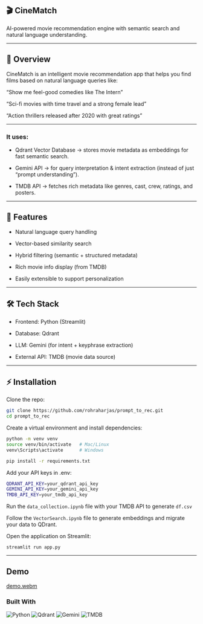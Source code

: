 ## 🎬 CineMatch

AI-powered movie recommendation engine with semantic search and natural language understanding.

---

## 📌 Overview

CineMatch is an intelligent movie recommendation app that helps you find films based on natural language queries like:

“Show me feel-good comedies like The Intern”

“Sci-fi movies with time travel and a strong female lead”

“Action thrillers released after 2020 with great ratings”

---

### It uses:

- Qdrant Vector Database → stores movie metadata as embeddings for fast semantic search.

- Gemini API → for query interpretation & intent extraction (instead of just “prompt understanding”).

- TMDB API → fetches rich metadata like genres, cast, crew, ratings, and posters.

---

## 🚀 Features

- Natural language query handling

- Vector-based similarity search

- Hybrid filtering (semantic + structured metadata)

- Rich movie info display (from TMDB)

- Easily extensible to support personalization

---

## 🛠️ Tech Stack

- Frontend: Python (Streamlit)

- Database: Qdrant

- LLM: Gemini (for intent + keyphrase extraction)

- External API: TMDB (movie data source)

---

## ⚡ Installation

Clone the repo:

```bash
git clone https://github.com/rohraharjas/prompt_to_rec.git
cd prompt_to_rec
```

Create a virtual environment and install dependencies:

```bash
python -m venv venv
source venv/bin/activate   # Mac/Linux
venv\Scripts\activate      # Windows

pip install -r requirements.txt
```

Add your API keys in .env:

```bash
QDRANT_API_KEY=your_qdrant_api_key
GEMINI_API_KEY=your_gemini_api_key
TMDB_API_KEY=your_tmdb_api_key
```

Run the `data_collection.ipynb` file with your TMDB API to generate `df.csv`

Follow the `VectorSearch.ipynb` file to generate embeddings and migrate your data to QDrant.

Open the application on Streamlit:

`streamlit run app.py`

---

## Demo
[demo.webm](https://github.com/user-attachments/assets/a6ac9e12-1aef-47a3-a6a0-5b779690ea7d)

### Built With
![Python](https://img.shields.io/badge/Python-3776AB?style=for-the-badge&logo=python&logoColor=white)
![Qdrant](https://img.shields.io/badge/Qdrant-000000?style=for-the-badge&logo=qdrant&logoColor=white)
![Gemini](https://img.shields.io/badge/Gemini-1DB954?style=for-the-badge&logo=gemini&logoColor=white)
![TMDB](https://img.shields.io/badge/TMDB-01B2FF?style=for-the-badge&logo=themoviedatabase&logoColor=white)

